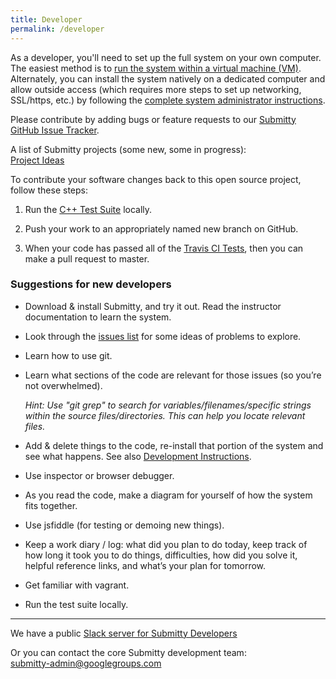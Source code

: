 ```yaml
---
title: Developer
permalink: /developer
---
```


As a developer, you'll need to set up the full system on your own
computer.  The easiest method is to 
[run the system within a virtual machine (VM)](developer/vm_install_using_vagrant).
Alternately, you can install the system natively on a dedicated
computer and allow outside access (which requires more steps to set up
networking, SSL/https, etc.) by following the
[complete system administrator instructions](/sysadmin).



Please contribute by adding bugs or feature requests to our 
[Submitty GitHub Issue Tracker](https://github.com/Submitty/Submitty/issues).


A list of Submitty projects (some new, some in progress):  
[Project Ideas](project_ideas)


To contribute your software changes back to this open source project,
follow these steps:

  1. Run the [C++ Test Suite](autograding_tests) locally.

  2. Push your work to an appropriately named new branch on GitHub.

  3. When your code has passed all of the [Travis CI Tests](travis_ci), then
     you can make a pull request to master.



### Suggestions for new developers

* Download & install Submitty, and try it out.  Read the instructor
  documentation to learn the system.

* Look through the [issues
  list](https://github.com/Submitty/Submitty/issues) for some ideas of
  problems to explore.

* Learn how to use git.

* Learn what sections of the code are relevant for those issues (so
  you’re not overwhelmed).

  _Hint: Use "git grep" to search for variables/filenames/specific
  strings within the source files/directories.  This can help you
  locate relevant files._

* Add & delete things to the code, re-install that portion of the
  system and see what happens.  See also [Development Instructions](developer/development_instructions).

* Use inspector or browser debugger.

* As you read the code, make a diagram for yourself of how the system
  fits together.

* Use jsfiddle (for testing or demoing new things).

* Keep a work diary / log: what did you plan to do today, keep track
  of how long it took you to do things, difficulties, how did you
  solve it, helpful reference links, and what’s your plan for
  tomorrow.

* Get familiar with vagrant.

* Run the test suite locally. 

---


We have a public [Slack server for Submitty Developers](https://join.slack.com/t/submitty/shared_invite/enQtMzE1NzgyMzUzNzI5LWNkNjUzYmZjOWJkNzdlM2QzNTM3MGYwNmQwMzQ3NjAwODUwYjI4MTRlZDNjZTFlMTk4ZjUzN2MxNzRjNDIwZTU)


Or you can contact the core Submitty development team:  
[submitty-admin@googlegroups.com](mailto:submitty-admin@googlegroups.com)
